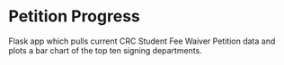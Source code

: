 # Petition Progress
Flask app which pulls current CRC Student Fee Waiver Petition data and plots a bar chart of the top ten signing departments.
